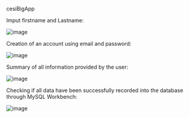cesiBigApp

Imput firstname and Lastname:

![image](https://user-images.githubusercontent.com/19567048/57619672-cf918a00-7586-11e9-821c-b203c044a200.png)


Creation of an account using email and password:

![image](https://user-images.githubusercontent.com/19567048/57619708-eb952b80-7586-11e9-8194-bc36b5607aca.png)


Summary of all information provided by the user:

![image](https://user-images.githubusercontent.com/19567048/57619780-1aab9d00-7587-11e9-9bf2-5c4fb2a05fa3.png)


Checking if all data have been successfully recorded into the database through MySQL Workbench:

![image](https://user-images.githubusercontent.com/19567048/57619973-afae9600-7587-11e9-8408-90eadac5adf6.png)
